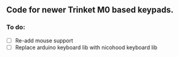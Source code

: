 ## Code for newer Trinket M0 based keypads.

### To do:
- [ ] Re-add mouse support
- [ ] Replace arduino keyboard lib with nicohood keyboard lib
